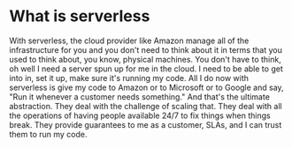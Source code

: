# What is serverless

With serverless, the cloud provider like Amazon manage all of the infrastructure for you and you don't need to think about it in terms that you used to think about, you know, physical machines. You don't have to think, oh well I need a server spun up for me in the cloud. I need to be able to get into in, set it up, make sure it's running my code. All I do now with serverless is give my code to Amazon or to Microsoft or to Google and say, "Run it whenever a customer needs something." And that's the ultimate abstraction. They deal with the challenge of scaling that. They deal with all the operations of having people available 24/7 to fix things when things break. They provide guarantees to me as a customer, SLAs, and I can trust them to run my code.
